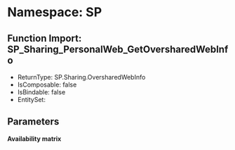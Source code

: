 # Namespace: SP

## Function Import: SP_Sharing_PersonalWeb_GetOversharedWebInfo

- ReturnType: SP.Sharing.OversharedWebInfo
- IsComposable: false
- IsBindable: false
- EntitySet: 

## Parameters

**Availability matrix**

